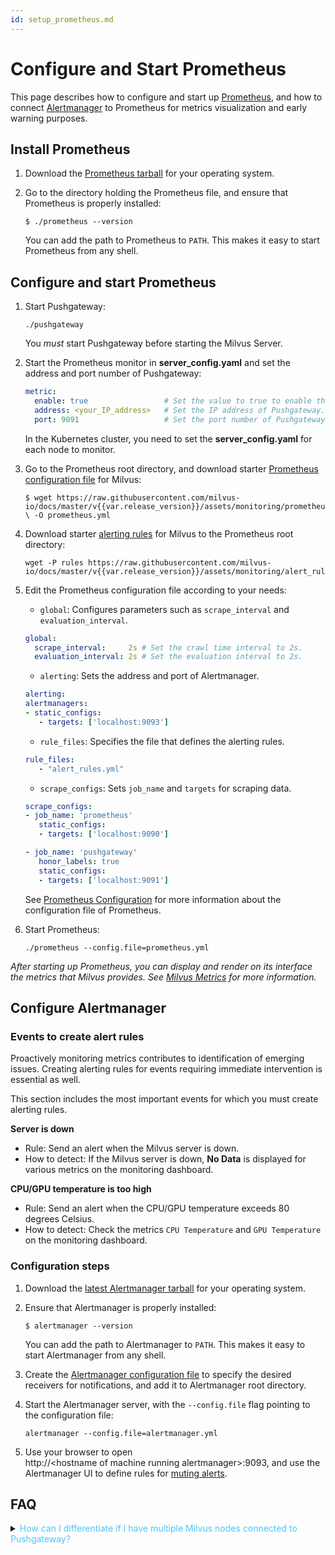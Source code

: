 ```yaml
---
id: setup_prometheus.md
---
```


# Configure and Start Prometheus

This page describes how to configure and start up [Prometheus](https://prometheus.io/), and how to connect [Alertmanager](https://prometheus.io/docs/alerting/alertmanager/) to Prometheus for metrics visualization and early warning purposes.


## Install Prometheus

1. Download the [Prometheus tarball](https://prometheus.io/download/) for your operating system.

2. Go to the directory holding the Prometheus file, and ensure that Prometheus is properly installed:

   ```shell
   $ ./prometheus --version
   ```

   <div class="alert note">
   You can add the path to Prometheus to <code>PATH</code>. This makes it easy to start Prometheus from any shell.
   </div>

## Configure and start Prometheus

1. Start Pushgateway:

    ```shell
    ./pushgateway
    ```

    <div class="alert warning">
    You <i>must</i> start Pushgateway before starting the Milvus Server.
    </div>
    
2. Start the Prometheus monitor in **server_config.yaml** and set the address and port number of Pushgateway:

    ```yaml
    metric:
      enable: true                 # Set the value to true to enable the Prometheus monitor.
      address: <your_IP_address>   # Set the IP address of Pushgateway.
      port: 9091                   # Set the port number of Pushgateway.
    ``` 

    <div class="alert note">
    In the Kubernetes cluster, you need to set the <b>server_config.yaml</b> for each node to monitor.
    </div>

3. Go to the Prometheus root directory, and download starter [Prometheus configuration file](https://github.com/milvus-io/docs/blob/master/v{{var.release_version}}/assets/monitoring/prometheus.yml) for Milvus:

   ```shell
   $ wget https://raw.githubusercontent.com/milvus-io/docs/master/v{{var.release_version}}/assets/monitoring/prometheus.yml \ -O prometheus.yml
   ```

4. Download starter [alerting rules](https://github.com/milvus-io/docs/blob/master/v{{var.release_version}}/assets/monitoring/alert_rules.yml) for Milvus to the Prometheus root directory:

   ```shell
   wget -P rules https://raw.githubusercontent.com/milvus-io/docs/master/v{{var.release_version}}/assets/monitoring/alert_rules.yml
   ```

5. Edit the Prometheus configuration file according to your needs:

   - `global`: Configures parameters such as `scrape_interval` and `evaluation_interval`.

   ```yaml
   global:
     scrape_interval:     2s # Set the crawl time interval to 2s.
     evaluation_interval: 2s # Set the evaluation interval to 2s.
   ```

   - `alerting`: Sets the address and port of Alertmanager.

   ```yaml
   alerting:
   alertmanagers:
   - static_configs:
      - targets: ['localhost:9093']
   ```

   - `rule_files`: Specifies the file that defines the alerting rules.

   ```yaml
   rule_files:
      - "alert_rules.yml"
   ```

   - `scrape_configs`: Sets `job_name` and `targets` for scraping data.

   ```yaml
   scrape_configs:
   - job_name: 'prometheus'
      static_configs:
      - targets: ['localhost:9090']

   - job_name: 'pushgateway'
      honor_labels: true
      static_configs:
      - targets: ['localhost:9091']
   ```

   <div class="alert note">
    See <a href="https://prometheus.io/docs/prometheus/latest/configuration/configuration/">Prometheus Configuration</a> for more information about the configuration file of Prometheus.
   </div>
   
6. Start Prometheus:

    ```shell
    ./prometheus --config.file=prometheus.yml
    ```

*After starting up Prometheus, you can display and render on its interface the metrics that Milvus provides. See [Milvus Metrics](milvus_metrics.md) for more information.*

## Configure Alertmanager


### Events to create alert rules

Proactively monitoring metrics contributes to identification of emerging issues. Creating alerting rules for events requiring immediate intervention is essential as well.

This section includes the most important events for which you must create alerting rules.

**Server is down**

- Rule: Send an alert when the Milvus server is down.
- How to detect: If the Milvus server is down, **No Data** is displayed for various metrics on the monitoring dashboard.

**CPU/GPU temperature is too high**

- Rule: Send an alert when the CPU/GPU temperature exceeds 80 degrees Celsius.
- How to detect: Check the metrics `CPU Temperature` and  `GPU Temperature` on the monitoring dashboard.


### Configuration steps

1. Download the [latest Alertmanager tarball](https://prometheus.io/download/#alertmanager) for your operating system.

2. Ensure that Alertmanager is properly installed:

   ```shell
   $ alertmanager --version
   ```

   <div class="alert note">
   You can add the path to Alertmanager to <code>PATH</code>. This makes it easy to start Alertmanager from any shell.
   </div>

3. Create the [Alertmanager configuration file](https://prometheus.io/docs/alerting/configuration/) to specify the desired receivers for notifications, and add it to Alertmanager root directory.

4. Start the Alertmanager server, with the `--config.file` flag pointing to the configuration file:

   ```shell
   alertmanager --config.file=alertmanager.yml
   ```

5. Use your browser to open http://&lt;hostname&nbsp;of&nbsp;machine&nbsp;running&nbsp;alertmanager&gt;:9093, and use the Alertmanager UI to define rules for [muting alerts](https://prometheus.io/docs/alerting/alertmanager/#silences).


## FAQ


<details>
<summary><font color="#4fc4f9">How can I differentiate if I have multiple Milvus nodes connected to Pushgateway?</font></summary>
{{fragments/faq_prometheus_differentiate_data_source.md}}
</details>

